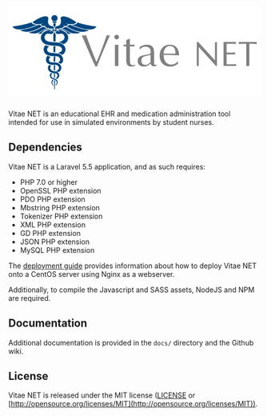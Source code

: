 # ![Vitae NET](public/images/logo.png)

Vitae NET is an educational EHR and medication administration tool intended for
use in simulated environments by student nurses. 

## Dependencies

Vitae NET is a Laravel 5.5 application, and as such requires:

- PHP 7.0 or higher
- OpenSSL PHP extension
- PDO PHP extension
- Mbstring PHP extension
- Tokenizer PHP extension
- XML PHP extension
- GD PHP extension
- JSON PHP extension
- MySQL PHP extension

The [deployment guide](docs/deployment.md) provides information about how to
deploy Vitae NET onto a CentOS server using Nginx as a webserver.

Additionally, to compile the Javascript and SASS assets, NodeJS and NPM are
required.

## Documentation

Additional documentation is provided in the `docs/` directory and the Github
wiki.

## License

Vitae NET is released under the MIT license ([LICENSE](LICENSE) or
[http://opensource.org/licenses/MIT](http://opensource.org/licenses/MIT)).

